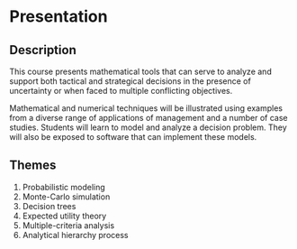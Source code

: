 # Presentation

## Description
This course presents mathematical tools that can serve to analyze and support both tactical and strategical decisions in the presence of uncertainty or when faced to multiple conflicting objectives.

Mathematical and numerical techniques will be illustrated using examples from a diverse range of applications of management and a number of case studies. Students will learn to model and analyze a decision problem. They will also be exposed to software that can implement these models.


## Themes
1) Probabilistic modeling
2) Monte-Carlo simulation
3) Decision trees
4) Expected utility theory
5) Multiple-criteria analysis
6) Analytical hierarchy process